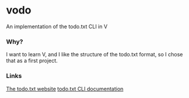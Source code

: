# vodo
An implementation of the todo.txt CLI in V

### Why?
I want to learn V, and I like the structure of the todo.txt format, so I chose that as a first project.

### Links
[The todo.txt website](http://todotxt.org/)
[todo.txt CLI documentation](https://github.com/todotxt/todo.txt-cli/wiki/User-Documentation)